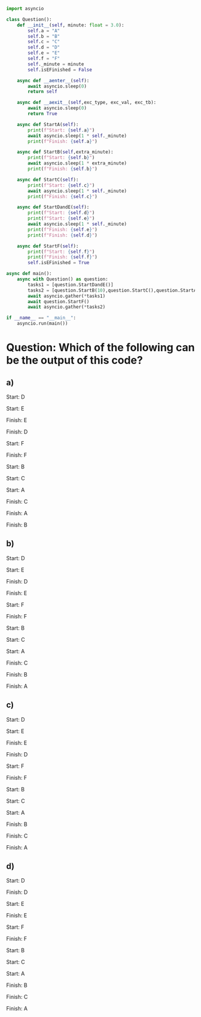 
```python
import asyncio

class Question():
    def __init__(self, minute: float = 3.0):
        self.a = "A"
        self.b = "B"
        self.c = "C"
        self.d = "D"
        self.e = "E"
        self.f = "F"
        self._minute = minute
        self.isEFinished = False

    async def __aenter__(self):
        await asyncio.sleep(0)
        return self

    async def __aexit__(self,exc_type, exc_val, exc_tb):
        await asyncio.sleep(0)
        return True

    async def StartA(self):
        print(f"Start: {self.a}")
        await asyncio.sleep(1 * self._minute)
        print(f"Finish: {self.a}")

    async def StartB(self,extra_minute):
        print(f"Start: {self.b}")
        await asyncio.sleep(1 * extra_minute)
        print(f"Finish: {self.b}")

    async def StartC(self):
        print(f"Start: {self.c}")
        await asyncio.sleep(1 * self._minute)
        print(f"Finish: {self.c}")

    async def StartDandE(self):
        print(f"Start: {self.d}")
        print(f"Start: {self.e}")
        await asyncio.sleep(1 * self._minute)
        print(f"Finish: {self.e}")
        print(f"Finish: {self.d}")

    async def StartF(self):
        print(f"Start: {self.f}")
        print(f"Finish: {self.f}")
        self.isEFinished = True

async def main():
    async with Question() as question:
        tasks1 = [question.StartDandE()]
        tasks2 = [question.StartB(10),question.StartC(),question.StartA()]
        await asyncio.gather(*tasks1)
        await question.StartF()
        await asyncio.gather(*tasks2)

if __name__ == "__main__":
    asyncio.run(main())

```


# Question: Which of the following can be the output of this code?

## a)

Start: D

Start: E

Finish: E

Finish: D

Start: F

Finish: F

Start: B

Start: C

Start: A

Finish: C

Finish: A

Finish: B


## b)

Start: D

Start: E

Finish: D

Finish: E

Start: F

Finish: F

Start: B

Start: C

Start: A

Finish: C

Finish: B

Finish: A


## c)

Start: D

Start: E

Finish: E

Finish: D

Start: F

Finish: F

Start: B

Start: C

Start: A

Finish: B

Finish: C

Finish: A


## d)

Start: D

Finish: D

Start: E

Finish: E

Start: F

Finish: F

Start: B

Start: C

Start: A

Finish: B

Finish: C

Finish: A



